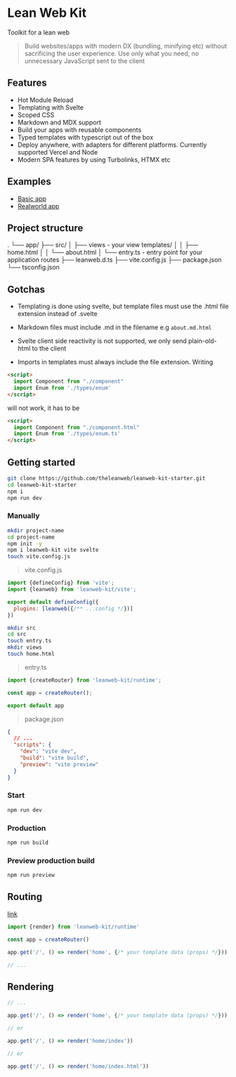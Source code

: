 # Lean Web Kit

Toolkit for a lean web

> Build websites/apps with modern DX (bundling, minifying etc) without sacrificing the user experience. Use only what you need, no unnecessary JavaScript sent to the client

## Features

- Hot Module Reload
- Templating with Svelte
- Scoped CSS
- Markdown and MDX support
- Build your apps with reusable components
- Typed templates with typescript out of the box
- Deploy anywhere, with adapters for different platforms. Currently supported Vercel and Node
- Modern SPA features by using Turbolinks, HTMX etc

## Examples

- [Basic app](/playground/basic)
- [Realworld app](/playground/realworldapp)

## Project structure

.
└── app/
    ├── src/
    │   ├── views - your view templates/
    │   │   ├── home.html
    │   │   └── about.html
    │   └── entry.ts - entry point for your application routes
    ├── leanweb.d.ts
    ├── vite.config.js
    ├── package.json
    └── tsconfig.json

## Gotchas

- Templating is done using svelte, but template files must use the .html file extension instead of .svelte

- Markdown files must include .md in the filename e.g `about.md.html`

- Svelte client side reactivity is not supported, we only send plain-old-html to the client

- Imports in templates must always include the file extension. Writing

```html
<script>
  import Component from "./component"
  import Enum from './types/enum'
</script>
```

will not work, it has to be

```html
<script>
  import Component from "./component.html"
  import Enum from './types/enum.ts'
</script>
```

## Getting started

```bash
git clone https://github.com/theleanweb/leanweb-kit-starter.git
cd leanweb-kit-starter
npm i
npm run dev
```

### Manually

```bash
mkdir project-name
cd project-name
npm init -y
npm i leanweb-kit vite svelte
touch vite.config.js
```

> vite.config.js

```js
import {defineConfig} from 'vite';
import {leanweb} from 'leanweb-kit/vite';

export default defineConfig({
  plugins: [leanweb({/** ...config */})]
})
```

```bash
mkdir src
cd src
touch entry.ts
mkdir views
touch home.html
```

> entry.ts

```js
import {createRouter} from 'leanweb-kit/runtime';

const app = createRouter();

export default app
```

> package.json

```json
{
  // ...
  "scripts": {
    "dev": "vite dev",
    "build": "vite build",
    "preview": "vite preview"
  }
}
```

### Start

```bash
npm run dev
```

### Production

```bash
npm run build
```

### Preview production build

```bash
npm run preview
```

## Routing

[link](https://hono.dev/api/routing)

```ts
import {render} from 'leanweb-kit/runtime'

const app = createRouter()

app.get('/', () => render('home', {/* your template data (props) */}))

// ...
```

## Rendering

```ts
// ...

app.get('/', () => render('home', {/* your template data (props) */}))

// or

app.get('/', () => render('home/index'))

// or

app.get('/', () => render('home/index.html'))
```